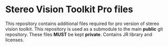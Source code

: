 # Stereo Vision Toolkit Pro files
This repository contains additional files required for pro version of stereo vision toolkit.
This repository is used as a submodule to the main **public** git repository.
These files **MUST** be kept **private**.
Contains JR library and licenses.

